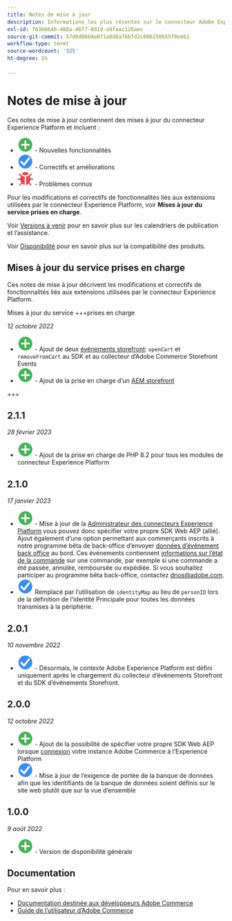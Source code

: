 ```yaml
---
title: Notes de mise à jour
description: Informations les plus récentes sur le connecteur Adobe Experience Platform depuis Adobe Commerce.
exl-id: 7636664b-488a-46f7-8d19-a9faac126aec
source-git-commit: 57d0d0604e871a0d8a76bfd2c006250b55f0eeb1
workflow-type: tm+mt
source-wordcount: '325'
ht-degree: 1%

---
```


# Notes de mise à jour

Ces notes de mise à jour contiennent des mises à jour du connecteur Experience Platform et incluent :

* ![Nouveau](../assets/new.svg) - Nouvelles fonctionnalités
* ![Correction](../assets/fix.svg) - Correctifs et améliorations
* ![Bogue](../assets/bug.svg) - Problèmes connus

Pour les modifications et correctifs de fonctionnalités liés aux extensions utilisées par le connecteur Experience Platform, voir **Mises à jour du service prises en charge**.

Voir [Versions à venir](https://experienceleague.adobe.com/docs/commerce-operations/release/schedule.html) pour en savoir plus sur les calendriers de publication et l’assistance.

Voir [Disponibilité](https://experienceleague.adobe.com/docs/commerce-operations/release/availability.html) pour en savoir plus sur la compatibilité des produits.

## Mises à jour du service prises en charge

Ces notes de mise à jour décrivent les modifications et correctifs de fonctionnalités liés aux extensions utilisées par le connecteur Experience Platform.

Mises à jour du service +++prises en charge

_12 octobre 2022_

* ![Nouveau](../assets/new.svg) - Ajout de deux [événements storefront](events.md): `openCart` et `removeFromCart` au SDK et au collecteur d’Adobe Commerce Storefront Events
* ![Nouveau](../assets/new.svg) - Ajout de la prise en charge d’un [AEM storefront](overview.md#aem-support)

+++

## 2.1.1

_28 février 2023_

* ![Nouveau](../assets/new.svg) - Ajout de la prise en charge de PHP 8.2 pour tous les modules de connecteur Experience Platform

## 2.1.0

_17 janvier 2023_

* ![Nouveau](../assets/new.svg) - Mise à jour de la [Administrateur des connecteurs Experience Platform](connect-data.md) vous pouvez donc spécifier votre propre SDK Web AEP (allié). Ajout également d’une option permettant aux commerçants inscrits à notre programme bêta de back-office d’envoyer [données d’événement back office](connect-data.md#data-collection) au bord. Ces événements contiennent [informations sur l’état de la commande](events.md#beta-order-status-events) sur une commande, par exemple si une commande a été passée, annulée, remboursée ou expédiée. Si vous souhaitez participer au programme bêta back-office, contactez [drios@adobe.com](mailto:drios@adobe.com).
* ![Correction](../assets/fix.svg) Remplacé par l’utilisation de `identityMap` au lieu de `personID` lors de la définition de l’identité Principale pour toutes les données transmises à la périphérie.

## 2.0.1

_10 novembre 2022_

* ![Correction d’un problème](../assets/fix.svg) - Désormais, le contexte Adobe Experience Platform est défini uniquement après le chargement du collecteur d’événements Storefront et du SDK d’événements Storefront.

## 2.0.0

_12 octobre 2022_

* ![Nouveau](../assets/new.svg) - Ajout de la possibilité de spécifier votre propre SDK Web AEP lorsque [connexion](connect-data.md) votre instance Adobe Commerce à l’Experience Platform
* ![Correction](../assets/fix.svg) - Mise à jour de l’exigence de portée de la banque de données afin que les identifiants de la banque de données soient définis sur le site web plutôt que sur la vue d’ensemble

## 1.0.0

_9 août 2022_

* ![Nouveau](../assets/new.svg) - Version de disponibilité générale

## Documentation

Pour en savoir plus :

* [Documentation destinée aux développeurs Adobe Commerce](https://devdocs.magento.com/)
* [Guide de l’utilisateur d’Adobe Commerce](https://docs.magento.com/user-guide/)
